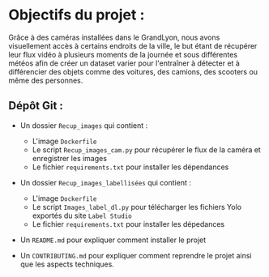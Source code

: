 # Objectifs du projet :

Grâce à des caméras installées dans le GrandLyon, nous avons visuellement accès à certains endroits de la ville, le but étant de récupérer leur flux vidéo à plusieurs moments de la journée et sous différentes météos afin de créer un dataset varier pour l'entraîner à détecter et à différencier des objets comme des voitures, des camions, des scooters ou même des personnes.

## Dépôt Git :

- Un dossier ````Recup_images```` qui contient :
  - L'image ````Dockerfile````
  - Le script ````Recup_images_cam.py```` pour récupérer le flux de la caméra et enregistrer les images
  - Le fichier ````requirements.txt```` pour installer les dépendances
 
- Un dossier ````Recup_images_labellisées```` qui contient :
  - L'image ````Dockerfile````
  - Le script ````Images_label_dl.py```` pour télécharger les fichiers Yolo exportés du site ````Label Studio````
  - Le fichier ````requirements.txt```` pour installer les dépedances
 
- Un ````README.md```` pour expliquer comment installer le projet

- Un ````CONTRIBUTING.md```` pour expliquer comment reprendre le projet ainsi que les aspects techniques.
